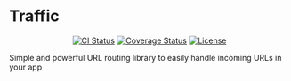 # Traffic

<p align="center">
<a href="https://travis-ci.org/jilouc/Traffic"><img src="http://img.shields.io/travis/jilouc/Traffic.svg?style=flat" alt="CI Status" /></a>
<a href='https://coveralls.io/github/jilouc/Traffic?branch=master'><img src='https://coveralls.io/repos/github/jilouc/Traffic/badge.svg?branch=master' alt='Coverage Status' /></a>
<a href="https://raw.githubusercontent.com/jilouc/Traffic/master/LICENSE"><img src="https://img.shields.io/github/license/jilouc/Traffic.svg" alt="License" /></a>
</p>

Simple and powerful URL routing library to easily handle incoming URLs in your app
